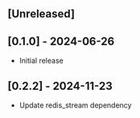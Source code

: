 ## [Unreleased]

## [0.1.0] - 2024-06-26

- Initial release

## [0.2.2] - 2024-11-23

- Update redis_stream dependency

